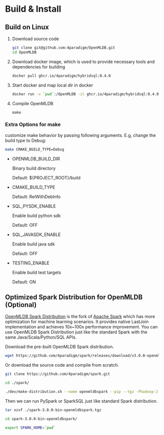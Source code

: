 # Build & Install

## Build on Linux
1. Download source code
    ```bash
    git clone git@github.com:4paradigm/OpenMLDB.git
    cd OpenMLDB
    ```
2. Download docker image, which is used to provide necessary tools and dependencies for building
    ```bash
    docker pull ghcr.io/4paradigm/hybridsql:0.4.0
    ```
3. Start docker and map local dir in docker
    ```bash
    docker run -v `pwd`:/OpenMLDB -it ghcr.io/4paradigm/hybridsql:0.4.0 bash
    ```
4. Compile OpenMLDB
    ```
    make
    ```

### Extra Options for make

customize make behavior by passing following arguments. E.g, change the build type to Debug:

```bash
make CMAKE_BUILD_TYPE=Debug
```

- OPENMLDB_BUILD_DIR

  Binary build directory

  Default: ${PROJECT_ROOT}/build

- CMAKE_BUILD_TYPE

  Default: RelWithDebInfo

- SQL_PYSDK_ENABLE

  Enable build python sdk

  Default: OFF

- SQL_JAVASDK_ENABLE

  Enable build java sdk

  Default: OFF

- TESTING_ENABLE

  Enable build test targets

  Default: ON


## Optimized Spark Distribution for OpenMLDB (Optional)

[OpenMLDB Spark Distribution](https://github.com/4paradigm/spark) is the fork of [Apache Spark](https://github.com/apache/spark) which has more optimization for machine learning scenarios. It provides native LastJoin implementation and achieves 10x~100x performance improvement. You can use OpenMLDB Spark Distribution just like the standard Spark with the same Java/Scala/Python/SQL APIs.

Download the pre-built OpenMLDB Spark distribution.

```bash
wget https://github.com/4paradigm/spark/releases/download/v3.0.0-openmldb0.2.3/spark-3.0.0-bin-openmldbspark.tgz
```

Or download the source code and compile from scratch.

```bash
git clone https://github.com/4paradigm/spark.git

cd ./spark/

./dev/make-distribution.sh --name openmldbspark --pip --tgz -Phadoop-2.7 -Pyarn -Pallinone
```

Then we can run PySpark or SparkSQL just like standard Spark distribution.

```bash
tar xzvf ./spark-3.0.0-bin-openmldbspark.tgz

cd spark-3.0.0-bin-openmldbspark/

export SPARK_HOME=`pwd`
```
